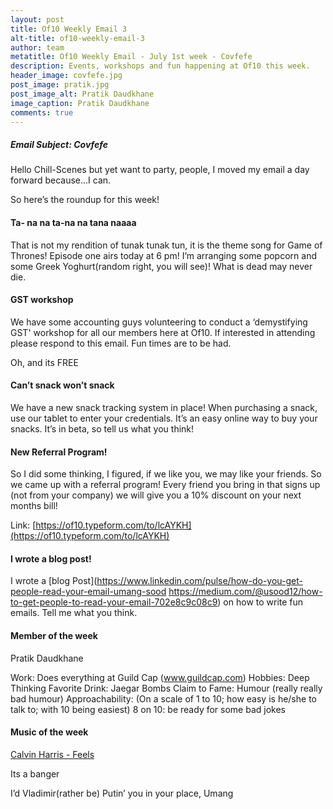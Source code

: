 ```yaml
---
layout: post
title: Of10 Weekly Email 3
alt-title: of10-weekly-email-3
author: team
metatitle: Of10 Weekly Email - July 1st week - Covfefe
description: Events, workshops and fun happening at Of10 this week.
header_image: covfefe.jpg
post_image: pratik.jpg
post_image_alt: Pratik Daudkhane
image_caption: Pratik Daudkhane
comments: true
---
```


##### Email Subject: Covfefe #####

Hello Chill-Scenes but yet want to party, people, I moved my email a day forward because…I can.

So here’s the roundup for this week!

#### Ta- na na ta-na na tana naaaa ####

That is not my rendition of tunak tunak tun, it is the theme song for Game of Thrones! Episode one airs today at 6 pm! I’m arranging some popcorn and some Greek Yoghurt(random right, you will see)! What is dead may never die.

#### GST workshop ####

We have some accounting guys volunteering to conduct a ‘demystifying GST' workshop for all our members here at Of10. If interested in attending please respond to this email. Fun times are to be had.

Oh, and its FREE

#### Can’t snack won’t snack ####

We have a new snack tracking system in place! When purchasing a snack, use our tablet to enter your credentials. It’s an easy online way to buy your snacks. It’s in beta, so tell us what you think!

#### New Referral Program! ####

So I did some thinking, I figured, if we like you, we may like your friends. So we came up with a referral program! Every friend you bring in that signs up (not from your company) we will give you a 10% discount on your next months bill!

Link: [https://of10.typeform.com/to/lcAYKH](https://of10.typeform.com/to/lcAYKH)

#### I wrote a blog post! ####

I wrote a [blog Post](https://www.linkedin.com/pulse/how-do-you-get-people-read-your-email-umang-sood
https://medium.com/@usood12/how-to-get-people-to-read-your-email-702e8c9c08c9) on how to write fun emails. Tell me what you think.

#### Member of the week ####

Pratik Daudkhane

Work: Does everything at Guild Cap (www.guildcap.com)
Hobbies: Deep Thinking
Favorite Drink: Jaegar Bombs
Claim to Fame: Humour (really really bad humour)
Approachability: (On a scale of 1 to 10; how easy is he/she to talk to; with 10 being easiest) 8 on 10: be ready for some bad jokes

#### Music of the week ####

[Calvin Harris - Feels](https://www.youtube.com/watch?v=ozv4q2ov3Mk)

Its a banger

I’d Vladimir(rather be) Putin’ you in your place,
Umang
